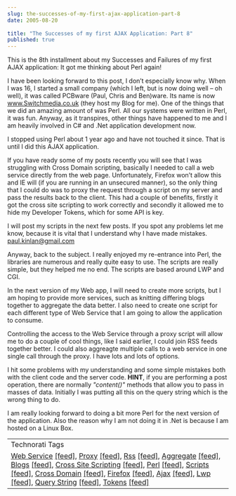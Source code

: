```yaml
---
slug: the-successes-of-my-first-ajax-application-part-8
date: 2005-08-20
 
title: "The Successes of my first AJAX Application: Part 8"
published: true
---
```

This is the 8th installment about my Successes and Failures of my first AJAX application: It got me thinking about Perl again!<p />I have been looking forward to this post, I don’t especially know why. When I was 16, I started a small company (which I left, but is now doing well – oh well), it was called PCBware (Paul, Chris and Ben)ware. Its name is now <a href="http://www.Switchmedia.co.uk">www.Switchmedia.co.uk</a> (they host my Blog for me). One of the things that we did an amazing amount of was Perl. All our systems were written in Perl, it was fun. Anyway, as it transpires, other things have happened to me and I am heavily involved in C# and .Net application development now.<p />I stopped using Perl about 1 year ago and have not touched it since. That is until I did this AJAX application.<p />If you have ready some of my posts recently you will see that I was struggling with Cross Domain scripting, basically I needed to call a web service directly from the web page. Unfortunately, Firefox won’t allow this and IE will (if you are running in an unsecured manner), so the only thing that I could do was to proxy the request through a script on my server and pass the results back to the client. This had a couple of benefits, firstly it got the cross site scripting to work correctly and secondly it allowed me to hide my Developer Tokens, which for some API is key.<p />I will post my scripts in the next few posts. If you spot any problems let me know, because it is vital that I understand why I have made mistakes.  <a href="mailto:paul.kinlan@gmail.com">paul.kinlan@gmail.com</a><p />Anyway, back to the subject. I really enjoyed my re-entrance into Perl, the libraries are numerous and really quite easy to use. The scripts are really simple, but they helped me no end. The scripts are based around LWP and CGI.<p />In the next version of my Web app, I will need to create more scripts, but I am hoping to provide more services, such as knitting differing blogs together to aggregate the data better.  I also need to create one script for each different type of Web Service that I am going to allow the application to consume. <p />Controlling the access to the Web Service through a proxy script will allow me to do a couple of cool things, like I said earlier, I could join RSS feeds together better.  I could also aggreagte multiple calls to a web service in one single call through the proxy.  I have lots and lots of options.<p />I hit some problems with my understanding and some simple mistakes both with the client code and the server code. <strong>HINT</strong>, if you are performing a post operation, there are normally <em>"content()"</em> methods that allow you to pass in masses of data. Initially I was putting all this on the query string which is the wrong thing to do.<p />I am really looking forward to doing a bit more Perl for the next version of the application.  Also the reason why I am not doing it in .Net is because I am hosted on a Linux Box.<p /><table class="TechnoratiHead TagHeader">
<tr><td>Technorati Tags</td></tr>
<tr class="Technorati"><td>
<a href="https://paul.kinlan.me/tags/Web%20Service" class="Tag" rel="tag">Web Service</a> <a href="http://feeds.technorati.com/feed/posts/tag/Web%20Service" class="Tag">[feed]</a>, <a href="https://paul.kinlan.me/tags/Proxy" class="Tag" rel="tag">Proxy</a> <a href="http://feeds.technorati.com/feed/posts/tag/Proxy" class="Tag">[feed]</a>, <a href="https://paul.kinlan.me/tags/Rss" class="Tag" rel="tag">Rss</a> <a href="http://feeds.technorati.com/feed/posts/tag/Rss" class="Tag">[feed]</a>, <a href="https://paul.kinlan.me/tags/Aggregate" class="Tag" rel="tag">Aggregate</a> <a href="http://feeds.technorati.com/feed/posts/tag/Aggregate" class="Tag">[feed]</a>, <a href="https://paul.kinlan.me/tags/Blogs" class="Tag" rel="tag">Blogs</a> <a href="http://feeds.technorati.com/feed/posts/tag/Blogs" class="Tag">[feed]</a>, <a href="https://paul.kinlan.me/tags/Cross%20Site%20Scripting" class="Tag" rel="tag">Cross Site Scripting</a> <a href="http://feeds.technorati.com/feed/posts/tag/Cross%20Site%20Scripting" class="Tag">[feed]</a>, <a href="https://paul.kinlan.me/tags/Perl" class="Tag" rel="tag">Perl</a> <a href="http://feeds.technorati.com/feed/posts/tag/Perl" class="Tag">[feed]</a>, <a href="https://paul.kinlan.me/tags/Scripts" class="Tag" rel="tag">Scripts</a> <a href="http://feeds.technorati.com/feed/posts/tag/Scripts" class="Tag">[feed]</a>, <a href="https://paul.kinlan.me/tags/Cross%20Domain" class="Tag" rel="tag">Cross Domain</a> <a href="http://feeds.technorati.com/feed/posts/tag/Cross%20Domain" class="Tag">[feed]</a>, <a href="https://paul.kinlan.me/tags/Firefox" class="Tag" rel="tag">Firefox</a> <a href="http://feeds.technorati.com/feed/posts/tag/Firefox" class="Tag">[feed]</a>, <a href="https://paul.kinlan.me/tags/Ajax" class="Tag" rel="tag">Ajax</a> <a href="http://feeds.technorati.com/feed/posts/tag/Ajax" class="Tag">[feed]</a>, <a href="https://paul.kinlan.me/tags/Lwp" class="Tag" rel="tag">Lwp</a> <a href="http://feeds.technorati.com/feed/posts/tag/Lwp" class="Tag">[feed]</a>, <a href="https://paul.kinlan.me/tags/Query%20String" class="Tag" rel="tag">Query String</a> <a href="http://feeds.technorati.com/feed/posts/tag/Query%20String" class="Tag">[feed]</a>, <a href="https://paul.kinlan.me/tags/Tokens" class="Tag" rel="tag">Tokens</a> <a href="http://feeds.technorati.com/feed/posts/tag/Tokens" class="Tag">[feed]</a>
</td></tr>
</table><div class="blogger-post-footer"><img class="posterous_download_image" src="https://blogger.googleusercontent.com/tracker/8109338-112454500202465084?l=www.kinlan.co.uk%2Findex.html" height="1" alt="" width="1" /></div>

